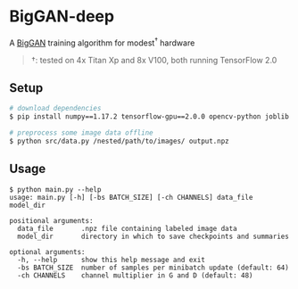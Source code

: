 # BigGAN-deep
A [BigGAN](https://arxiv.org/abs/1809.11096) training algorithm for modest<sup>†</sup> hardware
> †: tested on 4x Titan Xp and 8x V100, both running TensorFlow 2.0

## Setup
```bash
# download dependencies
$ pip install numpy==1.17.2 tensorflow-gpu==2.0.0 opencv-python joblib

# preprocess some image data offline
$ python src/data.py /nested/path/to/images/ output.npz
```

## Usage
```
$ python main.py --help
usage: main.py [-h] [-bs BATCH_SIZE] [-ch CHANNELS] data_file model_dir

positional arguments:
  data_file       .npz file containing labeled image data
  model_dir       directory in which to save checkpoints and summaries

optional arguments:
  -h, --help      show this help message and exit
  -bs BATCH_SIZE  number of samples per minibatch update (default: 64)
  -ch CHANNELS    channel multiplier in G and D (default: 48)
```
